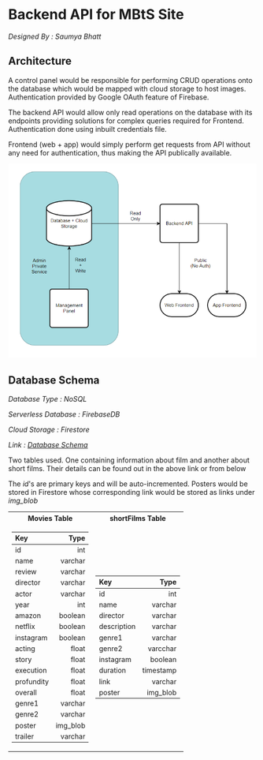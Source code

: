 # Backend API for MBtS Site

_Designed By : Saumya Bhatt_

## Architecture

A control panel would be responsible for performing CRUD operations onto the database which would be mapped with cloud storage to host images. Authentication provided by Google OAuth feature of Firebase.

The backend API would allow only read operations on the database with its endpoints providing solutions for complex queries required for Frontend. Authentication done using inbuilt credentials file.

Frontend (web + app) would simply perform get requests from API without any need for authentication, thus making the API publically available.

![Architecture](./Extra/Images/architecture.png)

## Database Schema

_Database Type : *NoSQL*_

_Serverless Database : FirebaseDB_

_Cloud Storage : Firestore_

_Link : [Database Schema](https://dbdiagram.io/d/609fc8c5b29a09603d14fc64)_

Two tables used. One containing information about film and another about short films. Their details can be found out in the above link or from below

The _id_'s are primary keys and will be auto-incremented. Posters would be stored in Firestore whose corresponding link would be stored as links under _img_blob_

<table>
<tr><th>Movies Table</th><th>shortFilms Table</th></tr>
<tr><td>

| Key        |     Type |
| :--------- | -------: |
| id         |      int |
| name       |  varchar |
| review     |  varchar |
| director   |  varchar |
| actor      |  varchar |
| year       |      int |
| amazon     |  boolean |
| netflix    |  boolean |
| instagram  |  boolean |
| acting     |    float |
| story      |    float |
| execution  |    float |
| profundity |    float |
| overall    |    float |
| genre1     |  varchar |
| genre2     |  varchar |
| poster     | img_blob |
| trailer    |  varchar |

</td><td>

| Key         |      Type |
| :---------- | --------: |
| id          |       int |
| name        |   varchar |
| director    |   varchar |
| description |   varchar |
| genre1      |   varchar |
| genre2      |  varcchar |
| instagram   |   boolean |
| duration    | timestamp |
| link        |   varchar |
| poster      |  img_blob |

</td></tr> </table>
